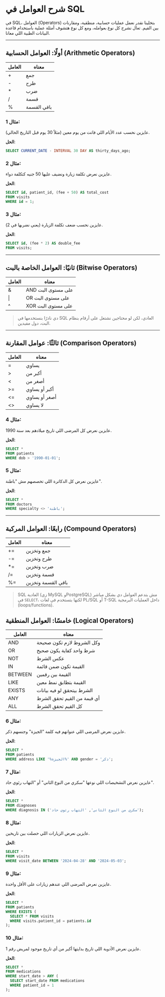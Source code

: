 # شرح العوامل في SQL

في SQL، العوامل (Operators) بتخلينا نقدر نعمل عمليات حسابية، منطقية، ومقارنات بين القيم. تعال نشرح كل نوع بعوامله، ومع كل نوع هتشوف أمثلة عملية باستخدام قاعدة البيانات الطبية اللي معانا.

---

## أولًا: العوامل الحسابية (Arithmetic Operators)

| العامل | معناه        |
|--------|--------------|
| +      | جمع           |
| -      | طرح           |
| *      | ضرب           |
| /      | قسمة          |
| %      | باقي القسمة   |

###  مثال 1:
عايزين نحسب عدد الأيام اللي فاتت من يوم معين (مثلاً 30 يوم قبل التاريخ الحالي).

**الحل**:

```sql
SELECT CURRENT_DATE - INTERVAL 30 DAY AS thirty_days_ago;
````



###  مثال 2:

عايزين نعرض تكلفة زيارة ونضيف عليها 50 جنيه كتكلفة دواء.

**الحل**:

```sql
SELECT id, patient_id, (fee + 50) AS total_cost
FROM visits
WHERE id = 1;
```



###  مثال 3:

عايزين نحسب ضعف تكلفة الزيارة (يعني نضربها في 2).

**الحل**:

```sql
SELECT id, (fee * 2) AS double_fee
FROM visits;
```


---

## ثانيًا: العوامل الخاصة بالبت (Bitwise Operators)

| العامل | معناه              |
| ------ | ------------------ |
| &      | AND على مستوى البت |
| \|     | OR على مستوى البت  |
| ^      | XOR على مستوى البت |

> دي نادرًا بنستخدمها في SQL العادي، لكن لو محتاجين نشتغل على أرقام بنظام البت، دول مفيدين.

---

## ثالثًا: عوامل المقارنة (Comparison Operators)

| العامل | معناه         |
| ------ | ------------- |
| =      | يساوي         |
| >      | أكبر من       |
| <      | أصغر من       |
| >=     | أكبر أو يساوي |
| <=     | أصغر أو يساوي |
| <>     | لا يساوي      |

###  مثال 4:

عايزين نعرض كل المرضى اللي تاريخ ميلادهم بعد سنة 1990.

**الحل**:

```sql
SELECT * 
FROM patients
WHERE dob > '1990-01-01';
```


###  مثال 5:

عايزين نعرض كل الدكاترة اللي تخصصهم مش "باطنة".

**الحل**:

```sql
SELECT *
FROM doctors
WHERE specialty <> 'باطنة';
```

---

## رابعًا: العوامل المركبة (Compound Operators)

| العامل | معناه              |
| ------ | ------------------ |
| +=     | جمع وتخزين         |
| -=     | طرح وتخزين         |
| \*=    | ضرب وتخزين         |
| /=     | قسمة وتخزين        |
| %=     | باقي القسمة وتخزين |

> SQL العادية (زي MySQL وPostgreSQL) مش بتدعم العوامل دي بشكل مباشر في `SELECT`، لكنها بتستخدم في لغات PL/SQL أو T-SQL داخل العمليات البرمجية (loops/functions).



## خامسًا: العوامل المنطقية (Logical Operators)

| العامل  | معناه                       |
| ------- | --------------------------- |
| AND     | وكل الشروط لازم تكون صحيحة  |
| OR      | شرط واحد كفاية يكون صحيح    |
| NOT     | عكس الشرط                   |
| IN      | القيمة تكون ضمن قائمة       |
| BETWEEN | القيمة بين رقمين            |
| LIKE    | القيمة بتطابق نمط معين      |
| EXISTS  | الشرط بيتحقق لو فيه بيانات  |
| ANY     | أي قيمة من القيم تحقق الشرط |
| ALL     | كل القيم تحقق الشرط         |

###  مثال 6:

عايزين نعرض المرضى اللي عنوانهم فيه كلمة "الجيزة" وجنسهم ذكر.

**الحل**:

```sql
SELECT * 
FROM patients
WHERE address LIKE '%الجيزة%' AND gender = 'ذكر';
```


###  مثال 7:

عايزين نعرض التشخيصات اللي نوعها "سكري من النوع الثاني" أو "التهاب رئوي حاد".

**الحل**:

```sql
SELECT * 
FROM diagnoses
WHERE diagnosis IN ('سكري من النوع الثاني', 'التهاب رئوي حاد');
```



###  مثال 8:

عايزين نعرض الزيارات اللي حصلت بين تاريخين.

**الحل**:

```sql
SELECT * 
FROM visits
WHERE visit_date BETWEEN '2024-04-28' AND '2024-05-03';
```

###  مثال 9:

عايزين نعرض المرضى اللي عندهم زيارات على الأقل واحدة.

**الحل**:

```sql
SELECT * 
FROM patients
WHERE EXISTS (
  SELECT * FROM visits 
  WHERE visits.patient_id = patients.id
);
```



###  مثال 10:

عايزين نعرض الأدوية اللي تاريخ بدايتها أكبر من أي تاريخ موجود لمريض رقم 1.

**الحل**:

```sql
SELECT * 
FROM medications
WHERE start_date > ANY (
  SELECT start_date FROM medications 
  WHERE patient_id = 1
);
```


